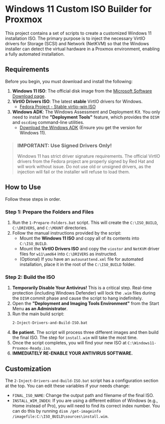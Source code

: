 # Windows 11 Custom ISO Builder for Proxmox

This project contains a set of scripts to create a customized Windows 11 installation ISO. The primary purpose is to inject the necessary VirtIO drivers for Storage (SCSI) and Network (NetKVM) so that the Windows installer can detect the virtual hardware in a Proxmox environment, enabling a fully automated installation.

## Requirements

Before you begin, you must download and install the following:

1.  **Windows 11 ISO**: The official disk image from the [Microsoft Software Download page](https://www.microsoft.com/software-download/windows11).
2.  **VirtIO Drivers ISO**: The latest **stable** VirtIO drivers for Windows.
    -   [Fedora Project - Stable virtio-win ISO](https://fedorapeople.org/groups/virt/virtio-win/direct-downloads/stable-virtio/)
3.  **Windows ADK**: The Windows Assessment and Deployment Kit. You only need to install the **"Deployment Tools"** feature, which provides the `DISM` and `oscdimg` command-line utilities.
    -   [Download the Windows ADK](https://learn.microsoft.com/en-us/windows-hardware/get-started/adk-install) (Ensure you get the version for Windows 11).

> ### **IMPORTANT: Use Signed Drivers Only!**
> Windows 11 has strict driver signature requirements. The official VirtIO drivers from the Fedora project are properly signed by Red Hat and will work without issue. Do not use old or unsigned drivers, as the injection will fail or the installer will refuse to load them.

## How to Use

Follow these steps in order.

### Step 1: Prepare the Folders and Files

1.  Run the `1-Prepare-Folders.bat` script. This will create the `C:\ISO_BUILD`, `C:\DRIVERS`, and `C:\MOUNT` directories.
2.  Follow the manual instructions provided by the script:
    -   Mount the **Windows 11 ISO** and copy all of its contents into `C:\ISO_BUILD`.
    -   Mount the **VirtIO Drivers ISO** and copy the `viostor` and `NetKVM` driver files for `w11\amd64` into `C:\DRIVERS` as instructed.
    -   (Optional) If you have an `autounattend.xml` file for automated installation, place it in the root of the `C:\ISO_BUILD` folder.

### Step 2: Build the ISO

1.  **Temporarily Disable Your Antivirus!** This is a critical step. Real-time protection (including Windows Defender) will lock the `.wim` files during the `DISM` commit phase and cause the script to hang indefinitely.
2.  Open the **"Deployment and Imaging Tools Environment"** from the Start Menu **as an Administrator**.
3.  Run the main build script:
    ```cmd
    2-Inject-Drivers-and-Build-ISO.bat
    ```
4.  **Be patient.** The script will process three different images and then build the final ISO. The step for `install.wim` will take the most time.
5.  Once the script completes, you will find your new ISO at `C:\Windows11-Proxmox-Ready.iso`.
6.  **IMMEDIATELY RE-ENABLE YOUR ANTIVIRUS SOFTWARE.**

## Customization

The `2-Inject-Drivers-and-Build-ISO.bat` script has a configuration section at the top. You can edit these variables if your needs change:

-   `FINAL_ISO_NAME`: Change the output path and filename of the final ISO.
-   `INSTALL_WIM_INDEX`: If you are using a different edition of Windows (e.g., Home instead of Pro), you will need to find its correct index number. You can do this by running `dism /get-imageinfo /imagefile:C:\ISO_BUILD\sources\install.wim`.
